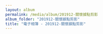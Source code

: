 ```yaml
---
layout: album
permalink: /media/album/201912-關懷據點剪影
album_folder: "201912-關懷據點剪影"
title: "電子相簿 - 201912-關懷據點剪影"
---
```


